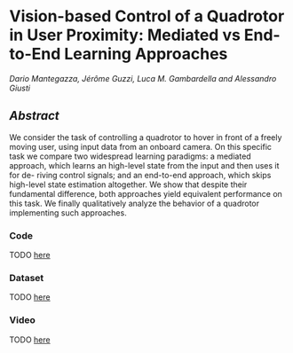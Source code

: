 # Vision-based Control of a Quadrotor in User Proximity: Mediated vs End-to-End Learning Approaches
*Dario Mantegazza, Jérôme Guzzi, Luca M. Gambardella and Alessandro Giusti*
## *Abstract*
We consider the task of controlling a quadrotor
to hover in front of a freely moving user, using input data
from an onboard camera. On this specific task we compare two
widespread learning paradigms: a mediated approach, which
learns an high-level state from the input and then uses it for de-
riving control signals; and an end-to-end approach, which skips
high-level state estimation altogether. We show that despite
their fundamental difference, both approaches yield equivalent
performance on this task. We finally qualitatively analyze the
behavior of a quadrotor implementing such approaches.
### Code
TODO [here](https://github.com/idsia-robotics/proximity-quadrotor-learning/tree/master/script)
### Dataset
TODO
[here](https://drive.switch.ch/index.php/s/1Q0zN0XDzyRxug4)
### Video
TODO
[here](https://github.com/idsia-robotics/proximity-quadrotor-learning/tree/master/video)
